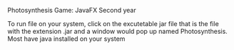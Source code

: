 Photosynthesis Game: JavaFX Second year 

To run file on your system, click on the excutetable jar file that is the file with the extension .jar 
and a window would pop up named Photosynthesis. Most have java installed on your system